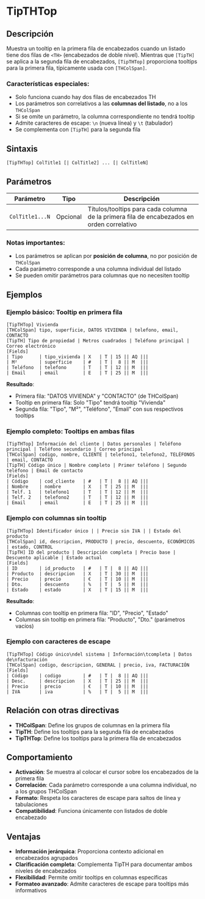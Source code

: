 # TipTHTop

## Descripción

Muestra un tooltip en la primera fila de encabezados cuando un listado tiene dos filas de `<TH>` (encabezados de doble nivel). Mientras que `[TipTH]` se aplica a la segunda fila de encabezados, `[TipTHTop]` proporciona tooltips para la primera fila, típicamente usada con `[THColSpan]`.

### Características especiales:
- Solo funciona cuando hay dos filas de encabezados TH
- Los parámetros son correlativos a las **columnas del listado**, no a los `THColSpan`
- Si se omite un parámetro, la columna correspondiente no tendrá tooltip
- Admite caracteres de escape: `\n` (nueva línea) y `\t` (tabulador)
- Se complementa con `[TipTH]` para la segunda fila

## Sintaxis

```
[TipTHTop] ColTitle1 [| ColTitle2] ... [| ColTitleN]
```

## Parámetros

| Parámetro | Tipo | Descripción |
|-----------|------|-------------|
| `ColTitle1...N` | Opcional | Títulos/tooltips para cada columna de la primera fila de encabezados en orden correlativo |

### Notas importantes:
- Los parámetros se aplican por **posición de columna**, no por posición de `THColSpan`
- Cada parámetro corresponde a una columna individual del listado
- Se pueden omitir parámetros para columnas que no necesiten tooltip

## Ejemplos

### Ejemplo básico: Tooltip en primera fila

```
[TipTHTop] Vivienda
[THColSpan] tipo, superficie, DATOS VIVIENDA | telefono, email, CONTACTO
[TipTH] Tipo de propiedad | Metros cuadrados | Teléfono principal | Correo electrónico
[Fields]   
| Tipo      | tipo_vivienda | X   | T | 15 || AQ |||   
| M²        | superficie    | #   | T |  8 || M  |||   
| Teléfono  | telefono      | T   | T | 12 || M  |||   
| Email     | email         | E   | T | 25 || M  |||   
```

**Resultado**: 
- Primera fila: "DATOS VIVIENDA" y "CONTACTO" (de THColSpan)
- Tooltip en primera fila: Solo "Tipo" tendrá tooltip "Vivienda"
- Segunda fila: "Tipo", "M²", "Teléfono", "Email" con sus respectivos tooltips

### Ejemplo completo: Tooltips en ambas filas

```
[TipTHTop] Información del cliente | Datos personales | Teléfono principal | Teléfono secundario | Correo principal
[THColSpan] codigo, nombre, CLIENTE | telefono1, telefono2, TELÉFONOS | email, CONTACTO
[TipTH] Código único | Nombre completo | Primer teléfono | Segundo teléfono | Email de contacto
[Fields]   
| Código    | cod_cliente   | #   | T |  8 || AQ |||   
| Nombre    | nombre        | X   | T | 25 || M  |||   
| Telf. 1   | telefono1     | T   | T | 12 || M  |||   
| Telf. 2   | telefono2     | T   | T | 12 || M  |||   
| Email     | email         | E   | T | 25 || M  |||   
```

### Ejemplo con columnas sin tooltip

```
[TipTHTop] Identificador único | | Precio sin IVA | | Estado del producto
[THColSpan] id, descripcion, PRODUCTO | precio, descuento, ECONÓMICOS | estado, CONTROL
[TipTH] ID del producto | Descripción completa | Precio base | Descuento aplicable | Estado actual
[Fields]   
| ID        | id_producto   | #   | T |  8 || AQ |||   
| Producto  | descripcion   | X   | T | 30 || M  |||   
| Precio    | precio        | €   | T | 10 || M  |||   
| Dto.      | descuento     | %   | T |  5 || M  |||   
| Estado    | estado        | X   | T | 15 || M  |||   
```

**Resultado**:
- Columnas con tooltip en primera fila: "ID", "Precio", "Estado"
- Columnas sin tooltip en primera fila: "Producto", "Dto." (parámetros vacíos)

### Ejemplo con caracteres de escape

```
[TipTHTop] Código único\ndel sistema | Información\tcompleta | Datos de\nfacturación
[THColSpan] codigo, descripcion, GENERAL | precio, iva, FACTURACIÓN
[Fields]   
| Código    | codigo        | #   | T |  8 || AQ |||   
| Desc.     | descripcion   | X   | T | 25 || M  |||   
| Precio    | precio        | €   | T | 10 || M  |||   
| IVA       | iva           | %   | T |  5 || M  |||   
```

## Relación con otras directivas

- **THColSpan**: Define los grupos de columnas en la primera fila
- **TipTH**: Define los tooltips para la segunda fila de encabezados
- **TipTHTop**: Define los tooltips para la primera fila de encabezados

## Comportamiento

- **Activación**: Se muestra al colocar el cursor sobre los encabezados de la primera fila
- **Correlación**: Cada parámetro corresponde a una columna individual, no a los grupos THColSpan
- **Formato**: Respeta los caracteres de escape para saltos de línea y tabulaciones
- **Compatibilidad**: Funciona únicamente con listados de doble encabezado

## Ventajas

- **Información jerárquica**: Proporciona contexto adicional en encabezados agrupados
- **Clarificación completa**: Complementa TipTH para documentar ambos niveles de encabezados
- **Flexibilidad**: Permite omitir tooltips en columnas específicas
- **Formateo avanzado**: Admite caracteres de escape para tooltips más informativos